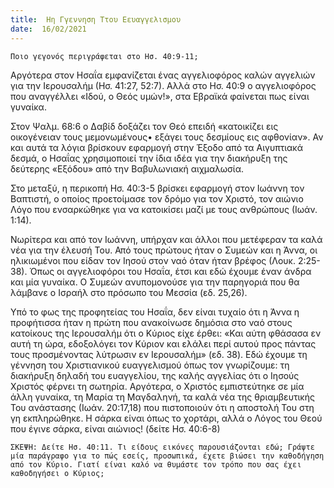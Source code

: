 ```yaml
---
title:  Ηη Γγεννηση Ττου Εευαγγελισμου
date:  16/02/2021
---
```


`Ποιο γεγονός περιγράφεται στο Ησ. 40:9-11;`

Αργότερα στον Ησαΐα εμφανίζεται ένας αγγελιοφόρος καλών αγγελιών για την Ιερουσαλήμ (Ησ. 41:27, 52:7). Αλλά στο Ησ. 40:9 ο αγγελιοφόρος που αναγγέλλει «Ιδού, ο Θεός υμών!», στα Εβραϊκά φαίνεται πως είναι γυναίκα.

Στον Ψαλμ. 68:6 ο Δαβίδ δοξάζει τον Θεό επειδή «κατοικίζει εις οικογένειαν τους μεμονωμένους• εξάγει τους δεσμίους εις αφθονίαν». Αν και αυτά τα λόγια βρίσκουν εφαρμογή στην Έξοδο από τα Αιγυπτιακά δεσμά, ο Ησαΐας χρησιμοποιεί την ίδια ιδέα για την διακήρυξη της δεύτερης «Εξόδου» από την Βαβυλωνιακή αιχμαλωσία.

Στο μεταξύ, η περικοπή Ησ. 40:3-5 βρίσκει εφαρμογή στον Ιωάννη τον Βαπτιστή, ο οποίος προετοίμασε τον δρόμο για τον Χριστό, τον αιώνιο Λόγο που ενσαρκώθηκε για να κατοικίσει μαζί με τους ανθρώπους (Ιωάν. 1:14).

Νωρίτερα και από τον Ιωάννη, υπήρχαν και άλλοι που μετέφεραν τα καλά νέα για την έλευσή Του. Από τους πρώτους ήταν ο Συμεών και η Άννα, οι ηλικιωμένοι που είδαν τον Ιησού στον ναό όταν ήταν βρέφος (Λουκ. 2:25-38). Όπως οι αγγελιοφόροι του Ησαΐα, έτσι και εδώ έχουμε έναν άνδρα και μία γυναίκα. Ο Συμεών ανυπομονούσε για την παρηγοριά που θα λάμβανε ο Ισραήλ στο πρόσωπο του Μεσσία (εδ. 25,26).

Υπό το φως της προφητείας του Ησαΐα, δεν είναι τυχαίο ότι η Άννα η προφήτισσα ήταν η πρώτη που ανακοίνωσε δημόσια στο ναό στους κατοίκους της Ιερουσαλήμ ότι ο Κύριος είχε έρθει: «Και αύτη φθάσασα εν αυτή τη ώρα, εδοξολόγει τον Κύριον και ελάλει περί αυτού προς πάντας τους προσμένοντας λύτρωσιν εν Ιερουσαλήμ» (εδ. 38). Εδώ έχουμε τη γέννηση του Χριστιανικού ευαγγελισμού όπως τον γνωρίζουμε: τη διακήρυξη δηλαδή του ευαγγελίου, της καλής αγγελίας ότι ο Ιησούς Χριστός φέρνει τη σωτηρία. Αργότερα, ο Χριστός εμπιστεύτηκε σε μία άλλη γυναίκα, τη Μαρία τη Μαγδαληνή, τα καλά νέα της θριαμβευτικής Του ανάστασης (Ιωάν. 20:17,18) που πιστοποιούν ότι η αποστολή Του στη γη εκπληρώθηκε. Η σάρκα είναι όπως το χορτάρι, αλλά ο Λόγος του Θεού που έγινε σάρκα, είναι αιώνιος! (δείτε Ησ. 40:6-8)

`ΣΚΕΨΗ: Δείτε Ησ. 40:11. Τι είδους εικόνες παρουσιάζονται εδώ; Γράψτε μία παράγραφο για το πώς εσείς, προσωπικά, έχετε βιώσει την καθοδήγηση από τον Κύριο. Γιατί είναι καλό να θυμάστε τον τρόπο που σας έχει καθοδηγήσει ο Κύριος;`
